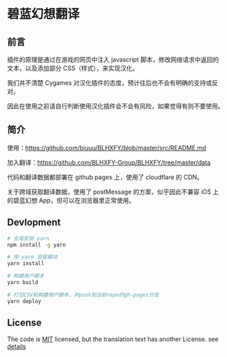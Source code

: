 # 碧蓝幻想翻译
## 前言
插件的原理是通过在游戏的网页中注入 javascript 脚本，修改网络请求中返回的文本，以及添加部分 CSS（样式），来实现汉化。

我们并不清楚 Cygames 对汉化插件的态度，预计往后也不会有明确的支持或反对。

因此在使用之前请自行判断使用汉化插件会不会有风险，如果觉得有则不要使用。

## 简介
使用：https://github.com/biuuu/BLHXFY/blob/master/src/README.md

加入翻译：https://github.com/BLHXFY-Group/BLHXFY/tree/master/data

代码和翻译数据都部署在 github pages 上，使用了 cloudflare 的 CDN。

关于跨域获取翻译数据，使用了 postMessage 的方案，似乎因此不兼容 iOS 上的碧蓝幻想 App，但可以在浏览器里正常使用。
## Devlopment

```bash
# 全局安装 yarn
npm install -g yarn

# 用 yarn 安装模块
yarn install

# 构建用户脚本
yarn build

# 打包CSV和构建用户脚本，并push到当前repo的gh-pages分支
yarn deploy
```

## License
The code is [MIT](https://github.com/biuuu/BLHXFY/blob/master/LICENSE) licensed,
but the translation text has another License. see [details](https://github.com/biuuu/BLHXFY/tree/master/data)
